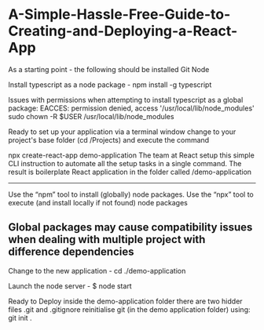 # A-Simple-Hassle-Free-Guide-to-Creating-and-Deploying-a-React-App


As a starting point - the following should be installed
Git
Node

Install typescript as a node package -
npm install -g typescript

Issues with permissions when attempting to install typescript as a global package:
EACCES: permission denied, access '/usr/local/lib/node_modules'
sudo chown -R $USER /usr/local/lib/node_modules

Ready to set up your application
via a terminal window
change to your project's base folder (cd /Projects)
and execute the command

npx create-react-app demo-application
The team at React setup this simple CLI instruction to automate all the setup tasks in a single command. The result is boilerplate React application in the folder called /demo-application 

---
Use the “npm” tool to install (globally) node packages. 
Use the “npx” tool to execute (and install locally if not found) node packages

Global packages may cause compatibility issues when dealing with multiple project with difference dependencies
---

Change to the new application - 
cd ./demo-application

Launch the node server -
$ node start


Ready to Deploy
inside the demo-application folder there are two hidder files .git and .gitignore
reinitialise git (in the demo application folder) using: 
git init .

